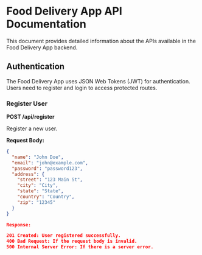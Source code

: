# Food Delivery App API Documentation

This document provides detailed information about the APIs available in the Food Delivery App backend.

## Authentication

The Food Delivery App uses JSON Web Tokens (JWT) for authentication. Users need to register and login to access protected routes.

### Register User

**POST /api/register**

Register a new user.

**Request Body:**
```json
{
  "name": "John Doe",
  "email": "john@example.com",
  "password": "password123",
  "address": {
    "street": "123 Main St",
    "city": "City",
    "state": "State",
    "country": "Country",
    "zip": "12345"
  }
}

Response:

201 Created: User registered successfully.
400 Bad Request: If the request body is invalid.
500 Internal Server Error: If there is a server error.
